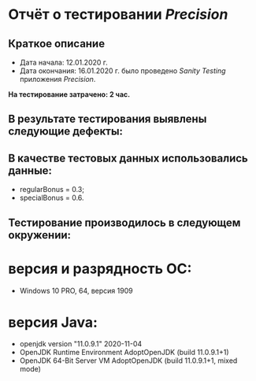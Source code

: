 # Отчёт о тестировании *Precision*

## Краткое описание
- Дата начала: 12.01.2020 г. 
- Дата окончания: 16.01.2020 г. 
было проведено *Sanity Testing* приложения *Precision*.

**На тестирование затрачено: 2 час.**

## В результате тестирования выявлены следующие дефекты:






## В качестве тестовых данных использовались данные:

- regularBonus = 0.3;
- specialBonus = 0.6.

## Тестирование производилось в следующем окружении:

# версия и разрядность ОС: 
- Windows 10 PRO, 64, версия 1909
# версия Java:
- openjdk version "11.0.9.1" 2020-11-04
- OpenJDK Runtime Environment AdoptOpenJDK (build 11.0.9.1+1)
- OpenJDK 64-Bit Server VM AdoptOpenJDK (build 11.0.9.1+1, mixed mode)
